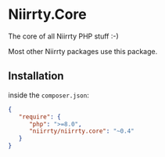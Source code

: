 # Niirrty.Core

The core of all Niirrty PHP stuff :-)

Most other Niirrty packages use this package.

## Installation

inside the `composer.json`:

```json
{
   "require": {
      "php": ">=8.0",
      "niirrty/niirrty.core": "~0.4"
   }
}
```